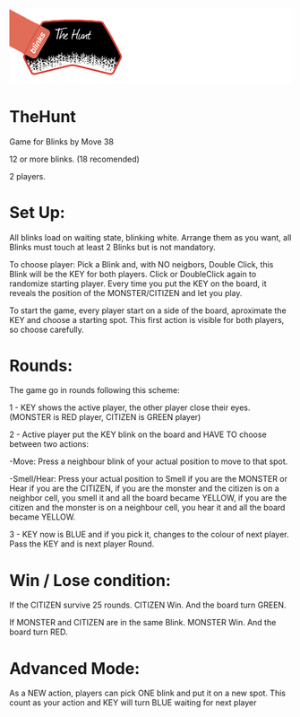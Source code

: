 ![TheHuntBanner](/images/thehuntbanner.jpg)

# TheHunt

Game for Blinks by Move 38

12 or more blinks. (18 recomended)

2 players.

# Set Up:

All blinks load on waiting state, blinking white.
Arrange them as you want, all Blinks must touch at least 2 Blinks but is not mandatory.

To choose player: Pick a Blink and, with NO neigbors, Double Click, this Blink will be the KEY for both players.
Click or DoubleClick again to randomize starting player.
Every time you put the KEY on the board, it reveals the position of the MONSTER/CITIZEN and let you play.

To start the game, every player start on a side of the board, aproximate the KEY and choose a starting spot. This first action is visible for both players, so choose carefully.

# Rounds:

The game go in rounds following this scheme:

1 - KEY shows the active player, the other player close their eyes. (MONSTER is RED player, CITIZEN is GREEN player)

2 - Active player put the KEY blink on the board and HAVE TO choose between two actions:

   -Move: Press a neighbour blink of your actual position to move to that spot.
      
   -Smell/Hear: Press your actual position to Smell if you are the MONSTER or Hear if you are the CITIZEN, if you are the monster and the citizen is on a neighbor cell, you smell it and all the board became YELLOW, if you are the citizen and the monster is on a neighbour cell, you hear it and all the board became YELLOW.
      
3 - KEY now is BLUE and if you pick it, changes to the colour of next player. Pass the KEY and is next player Round.

# Win / Lose condition:

If the CITIZEN survive 25 rounds. CITIZEN Win. And the board turn GREEN.

If MONSTER and CITIZEN are in the same Blink. MONSTER Win. And the board turn RED.

# Advanced Mode:

As a NEW action, players can pick ONE blink and put it on a new spot. 
This count as your action and KEY will turn BLUE waiting for next player
